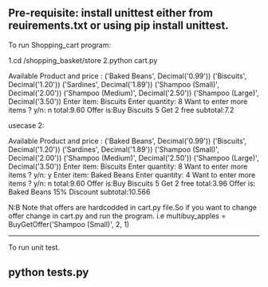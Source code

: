 Pre-requisite:
install unittest either from reuirements.txt or using pip install unittest.
------------------------------------
To run Shopping_cart program:

1.cd /shopping_basket/store
2.python cart.py

Available Product and price :
('Baked Beans', Decimal('0.99'))
('Biscuits', Decimal('1.20'))
('Sardines', Decimal('1.89'))
('Shampoo (Small)', Decimal('2.00'))
('Shampoo (Medium)', Decimal('2.50'))
('Shampoo (Large)', Decimal('3.50'))
Enter item: Biscuits
Enter quantity: 8
Want to enter more items ? y/n: n
total:9.60
Offer is:Buy Biscuits 5 Get 2 free
subtotal:7.2

usecase 2:

Available Product and price :
('Baked Beans', Decimal('0.99'))
('Biscuits', Decimal('1.20'))
('Sardines', Decimal('1.89'))
('Shampoo (Small)', Decimal('2.00'))
('Shampoo (Medium)', Decimal('2.50'))
('Shampoo (Large)', Decimal('3.50'))
Enter item: Biscuits
Enter quantity: 8
Want to enter more items ? y/n: y
Enter item: Baked Beans
Enter quantity: 4
Want to enter more items ? y/n: n
total:9.60
Offer is:Buy Biscuits 5 Get 2 free
total:3.96
Offer is: Baked Beans 15% Discount
subtotal:10.566


N:B Note that offers are hardcodded in cart.py file.So if you want to change offer change in cart.py and run the program.
i.e
multibuy_apples = BuyGetOffer('Shampoo (Small)', 2, 1)

---------------------------------------------
To run unit test.

python tests.py
------------------------------------
